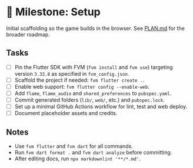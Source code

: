 # 🏁 Milestone: Setup

Initial scaffolding so the game builds in the browser.
See [PLAN.md](PLAN.md) for the broader roadmap.

## Tasks

- [ ] Pin the Flutter SDK with FVM (`fvm install` and `fvm use`) targeting version
      `3.32.8` as specified in `fvm_config.json`.
- [ ] Scaffold the project if needed: `fvm flutter create .`.
- [ ] Enable web support: `fvm flutter config --enable-web`.
- [ ] Add `flame`, `flame_audio` and `shared_preferences` to `pubspec.yaml`.
- [ ] Commit generated folders (`lib/`, `web/`, etc.) and `pubspec.lock`.
- [ ] Set up a minimal GitHub Actions workflow for lint, test and web deploy.
- [ ] Document placeholder assets and credits.

## Notes

- Use `fvm flutter` and `fvm dart` for all commands.
- Run `fvm dart format .` and `fvm dart analyze` before committing.
- After editing docs, run `npx markdownlint '**/*.md'`.
